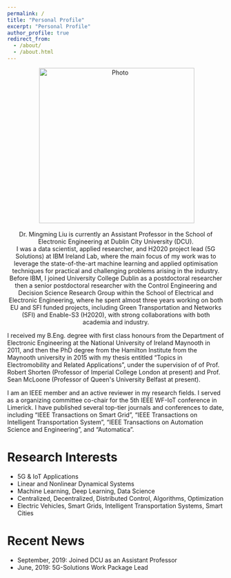 ```yaml
---
permalink: /
title: "Personal Profile"
excerpt: "Personal Profile"
author_profile: true
redirect_from: 
  - /about/
  - /about.html
---
```


<p align="center">
  <img src="https://ming2liu.github.io/files/mm_pic.jpg" alt="Photo" style="width: 360px;"/> 
</p>

<center>
Dr. Mingming Liu is currently an Assistant Professor in the School of Electronic Engineering at Dublin City University (DCU). 
</center>

<center>
I was a data scientist, applied researcher, and H2020 project lead (5G Solutions) at IBM Ireland Lab, where the 
main focus of my work was to leverage the state-of-the-art machine learning and applied optimisation techniques for practical
and challenging problems arising in the industry. Before IBM, I joined University College Dublin as a postdoctoral researcher then a senior postdoctoral researcher 
with the Control Engineering and Decision Science Research Group within the School of Electrical and Electronic Engineering, 
where he spent almost three years working on both EU and SFI funded projects, including Green Transportation and Networks (SFI) and Enable-S3 (H2020), 
with strong collaborations with both academia and industry.
</center>
 
I received my B.Eng. degree with first class honours from the Department of Electronic Engineering at the National University of Ireland Maynooth in 2011, and then the PhD degree from the Hamilton Institute 
from the Maynooth university in 2015 with my thesis entitled “Topics in Electromobility and Related Applications”, under the supervision of 
of Prof. Robert Shorten (Professor of Imperial College London at present) and Prof. Sean McLoone (Professor of Queen's University Belfast at present). 

I am an IEEE member and an active reviewer in my research fields. I served as a organizing committee co-chair for the 5th IEEE WF-IoT conference in Limerick.
I have published several top-tier journals and conferences to date, including “IEEE Transactions on Smart Grid”, “IEEE Transactions on Intelligent Transportation System”, 
“IEEE Transactions on Automation Science and Engineering”, and “Automatica”.




Research Interests
======
*  5G & IoT Applications 
*  Linear and Nonlinear Dynamical Systems 
*  Machine Learning, Deep Learning, Data Science 
*  Centralized, Decentralized, Distributed Control, Algorithms, Optimization 
*  Electric Vehicles, Smart Grids, Intelligent Transportation Systems, Smart Cities 


Recent News
======

*  September, 2019: Joined DCU as an Assistant Professor
*  June, 2019: 5G-Solutions Work Package Lead

